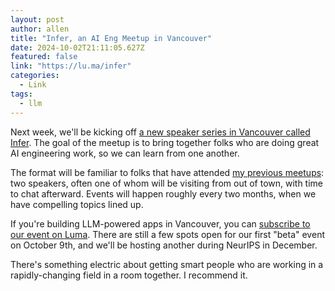 ```yaml
---
layout: post
author: allen
title: "Infer, an AI Eng Meetup in Vancouver"
date: 2024-10-02T21:11:05.627Z
featured: false
link: "https://lu.ma/infer"
categories:
  - Link
tags:
  - llm
---
```


Next week, we'll be kicking off [a new speaker series in Vancouver called Infer](https://lu.ma/infer). The goal of the meetup is to bring together folks who are doing great AI engineering work, so we can learn from one another.

The format will be familiar to folks that have attended [my previous meetups](https://allenpike.com/2010/howto-start-a-technical-meetup): two speakers, often one of whom will be visiting from out of town, with time to chat afterward. Events will happen roughly every two months, when we have compelling topics lined up.

If you're building LLM-powered apps in Vancouver, you can [subscribe to our event on Luma](https://lu.ma/infer). There are still a few spots open for our first "beta" event on October 9th, and we'll be hosting another during NeurIPS in December.

There's something electric about getting smart people who are working in a rapidly-changing field in a room together. I recommend it.
